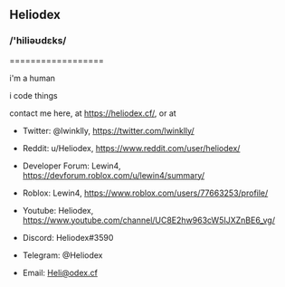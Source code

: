 ## Heliodex
### /'hiliəʊdɛks/
==================
<!--
**HelioDex/Heliodex** is a ✨ _special_ ✨ repository because its `README.md` (this file) appears on your GitHub profile.
-->

i'm a human 

i code things

contact me here, at https://heliodex.cf/, or at 
 
* Twitter: @lwinklly, https://twitter.com/lwinklly/

* Reddit: u/Heliodex, https://www.reddit.com/user/heliodex/

* Developer Forum: Lewin4, https://devforum.roblox.com/u/lewin4/summary/

* Roblox: Lewin4, https://www.roblox.com/users/77663253/profile/

* Youtube: Heliodex, https://www.youtube.com/channel/UC8E2hw963cW5IJXZnBE6_vg/

* Discord: Heliodex#3590

* Telegram: @Heliodex

* Email: Heli@odex.cf
